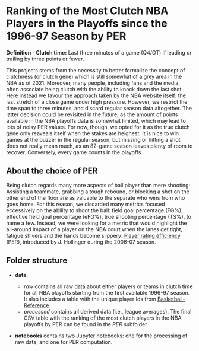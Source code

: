 # Ranking of the Most Clutch NBA Players in the Playoffs since the 1996-97 Season by PER

**Definition - Clutch time:** Last three minutes of a game (Q4/OT) if leading or trailing by three points or fewer.

This projects stems from the necessity to better formalize the concept of clutchness (or clutch gene) which is still somewhat of a grey area in the NBA as of 2021. Moreover, many people, including fans and the media, often associate being clutch with the ability to knock down the last shot. Here instead we favour the approach taken by the NBA website itself: the last stretch of a close game under high pressure. However, we restrict the time span to three minutes, and discard regular season data altogether. The latter decision could be revisited in the future, as the amount of points available in the NBA playoffs data is somewhat limited, which may lead to lots of noisy PER values. For now, though, we opted for it as the true clutch gene only reaveals itself when the stakes are heighest. It is nice to win games at the buzzer in the regular season, but missing or hitting a shot does not really mean much, as an 82-game season leaves plenty of room to recover. Conversely, every game counts in the playoffs.

## About the choice of PER

Being clutch regards many more aspects of ball player than mere shooting: Assisting a teammate, grabbing a tough rebound, or blocking a shot on the other end of the floor are as valuable to the separate who wins from who goes home. For this reason, we discarded many metrics focused eccessively on the ability to shoot the ball: field goal percentage (FG%), effective field goal percentage (eFG%), true shooting percentage (TS%), to name a few. Instead, we were looking for a metric that would highlight the all-around impact of a player on the NBA court when the lanes get tight, fatigue shivers and the hands become slippery: [Player rating efficiency](https://en.wikipedia.org/wiki/Player_efficiency_rating) (PER), introduced by J. Hollinger during the 2006-07 season.

## Folder structure

- **data**:
    + *raw* contains all raw data about either players or teams in clutch time for all NBA playoffs starting from the first available 1996-97 season. It also includes a table with the unique player Ids from [Basketball-Reference](https://www.basketball-reference.com/).
    + *processed* contains all derived data (i.e., league averages). The final CSV table with the ranking of the most clutch players in the NBA playoffs by PER can be found in the *PER* subfolder.
    
- **notebooks** contains two Jupyter notebooks: one for the processing of raw data, and one for PER computation.
